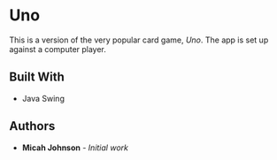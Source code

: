 # Uno

This is a version of the very popular card game, *Uno*. The app is set up against a computer player.


## Built With

* Java Swing


## Authors

* **Micah Johnson** - *Initial work*
